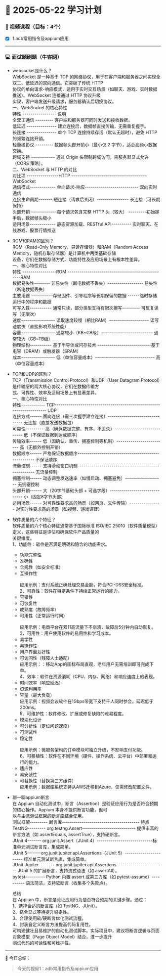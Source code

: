 # 📆 2025-05-22 学习计划

### 🎥 视频课程（目标：4个）

- [x] 1.adb常用指令及appium应用‌‌<br/>

    
---


### 💻 面试题刷题（牛客网）
* websocket是什么？‌‌<br/>
WebSocket 是一种基于 TCP 的网络协议，用于在客户端和服务器之间实现全双工、低延迟的双向通信。它突破了传统 HTTP‌‌<br/>
 协议的单向请求-响应模式，适用于实时交互场景（如聊天、游戏、实时数据推送）。WebSocket 连接通过 HTTP 协议升级‌‌<br/>
 实现，客户端发送升级请求，服务器确认后切换协议。‌‌<br/>
 一、WebSocket 的核心特性‌‌<br/>
特性	 -----------------      说明‌‌<br/>
全双工通信  ---------	   客户端和服务器可同时发送和接收数据。‌‌<br/>
低延迟  ---------------	   	建立连接后，数据帧直接传输，无需重复握手。‌‌<br/>
长连接 ---------------	   	单个 TCP 连接持续存活（默认无超时），避免 HTTP 的频繁连接开销。‌‌<br/>
轻量级协议	 ---------	   数据帧头部开销小（最小仅 2 字节），适合高频小数据交换。‌‌<br/>
跨域支持 ------------	   	通过 Origin 头限制跨域访问，需服务器显式允许（CORS 策略）。‌‌<br/>
二、WebSocket 与 HTTP 的对比‌‌<br/>
对比项	----------------HTTP	--------------------------------------WebSocket‌‌<br/>
通信模式-------------	单向请求-响应---------------------------	双向实时通信‌‌<br/>
连接生命周期-------	短连接（请求后关闭）----------------	长连接（可长期保持）‌‌<br/>
头部开销	-------------每个请求包含完整 HTTP 头（较大）	---------初始握手后，数据帧头极小‌‌<br/>
适用场景-------------	静态资源加载、RESTful API----------	实时聊天、在线游戏、股票行情推送‌‌<br/>

* ROM和RAM的区别？‌‌<br/>
ROM（Read-Only Memory，只读存储器）和RAM（Random Access Memory，随机存取存储器）是计算机中两类基础存储‌‌<br/>
设备，它们在数据存储方式、功能特性及应用场景上有根本性差异。‌‌<br/>
一、核心特性对比‌‌<br/>
特性	-----------------ROM	--------------------------------------------------RAM‌‌<br/>
数据易失性--------	非易失性（断电数据不丢失）------------------	易失性（断电数据丢失）‌‌<br/>
主要用途	-----------存储固件、引导程序等长期保留的数据	------临时存储运行中的程序和数据‌‌<br/>
可写入性-----------	通常只读，部分类型支持有限次擦写---------	可反复读写（无限次）‌‌<br/>
速度-----------------	读取速度较慢（相比RAM）--------------------	读写速度快（直接影响系统性能）‌‌<br/>
容量-----------------	通常较小（KB~GB级）--------------------------	通常较大（GB~TB级）‌‌<br/>
物理结构-----------	基于半导体或闪存技术	---------------------------基于电容（DRAM）或触发器（SRAM）‌‌<br/>
成本-----------------	低（单位容量成本）------------------------------	高（单位容量成本）‌‌<br/>


* TCP和UDP的区别？‌‌<br/>
TCP（Transmission Control Protocol）和UDP（User Datagram Protocol）是传输层的两大核心协议，它们在数据传输方‌‌<br/>
式、可靠性、效率及适用场景上有显著差异。‌‌<br/>
一、核心特性对比‌‌<br/>
特性------------	TCP----------------------------------------------------------------------	UDP‌‌<br/>
连接方式------	面向连接（需三次握手建立连接）-------------------------------	无连接（直接发送数据包）‌‌<br/>
可靠性----------高（确保数据完整、有序、不丢失）----------------------------	低（不保证数据到达或顺序）‌‌<br/>
传输效率------	低（因确认、重传、拥塞控制等机制）-------------------------	高（无额外控制开销）‌‌<br/>
数据顺序------	严格保证数据顺序----------------------------------------------------	不保证顺序‌‌<br/>
流量控制------	支持滑动窗口机制----------------------------------------------------	无流量控制‌‌<br/>
拥塞控制------	动态调整发送速率（如慢启动、拥塞避免）-------------------	无拥塞控制‌‌<br/>
头部开销------	大（20字节基础头部 + 可选字段）------------------------------	小（固定8字节头部）‌‌<br/>
适用场景------	对可靠性要求高的场景（如网页、文件传输）----------------	对实时性要求高的场景（如视频、游戏语音）‌‌<br/>



* 软件质量的六个特征？‌‌<br/>
软件质量的六个核心特征通常基于国际标准 ISO/IEC 25010（软件质量模型）定义，这些特征是评估和确保软件产品质量的‌‌<br/>
关键维度。‌‌<br/>
1、功能性：软件是否满足明确和隐含的功能需求。‌‌<br/>
    - 功能完整性
    - 准确性
    - 合规性（如安全标准）
    - 互操作性‌‌<br/>	
    应用示例：支付系统正确处理交易金额，符合PCI-DSS安全标准。‌‌<br/>
2、可靠性：软件在特定条件下持续正常运行的能力。‌‌<br/>
    - 容错性
    - 可恢复性
    - 成熟度（故障频率）
    - 可用性（正常运行时间）‌‌<br/>	
    应用示例：电商平台在双11高流量下不崩溃，故障后5分钟内自动恢复。‌‌<br/>
3、可用性：用户使用软件的易用性和学习成本。‌‌<br/>
    - 易学性
    - 易操作性
    - 用户界面友好性
    - 可访问性（残障人士适配）‌‌<br/>
    应用示例：：移动App的图标布局直观，老年用户无需培训即可完成下单。‌‌<br/>
4、效率：软件在资源消耗（CPU、内存、网络）和响应速度上的表现。‌‌<br/>
    - 时间效率（响应延迟）
    - 资源利用率
    - 容量（最大负载）	‌‌<br/>
    应用示例：视频会议软件在1Gbps带宽下支持千人同时参会，延迟低于200ms。‌‌<br/>
5、可维护性：软件修改、扩展或修复缺陷的难易程度。‌‌<br/>
    - 模块化设计
    - 可分析性（定位问题速度）
    - 可测试性
    - 稳定性‌‌<br/>	
    应用示例：微服务架构的订单模块可独立升级，不影响支付功能。‌‌<br/>
6、可移植性：软件在不同环境（硬件、操作系统、云平台）中部署和运行的能力。‌‌<br/>
    - 适应性
    - 易安装性
    - 可替换性（替换第三方组件）‌‌<br/>
    应用示例：数据库系统支持从AWS迁移到Azure，仅需修改配置文件。

* 聊一聊appium断言‌‌<br/>
在 Appium 自动化测试中，断言（Assertion）是验证应用行为是否符合预期的核心操作。Appium 本身不提供断言功能，但可‌‌<br/>
以与主流测试框架的断言库结合使用。‌‌<br/>
测试框架--------- 	断言库---------------------------------------	特点‌‌<br/>
TestNG---------	org.testng.Assert---------------------------	提供丰富的断言方法（如 assertEquals, assertTrue），支持硬断言。‌‌<br/>
JUnit 4-------	org.junit.Assert（JUnit 4）----------------------------标准单元测试断言库，集成简单。‌‌<br/>
JUnit 5-------org.junit.jupiter.api.Assertions（JUnit 5）-----------------------	标准单元测试断言库，集成简单。‌‌<br/>
JUnit Jupiter--------	org.junit.jupiter.api.Assertions------------------------	JUnit 5 的扩展断言，支持流式语法（如 assertAll）。‌‌<br/>
pytest----------	Python 内置 assert 或第三方库（如 pytest-assume）----------	语法简洁，支持软断言（收集多个失败点）。‌‌<br/>

    总结‌‌<br/>
    在 Appium 中，断言是验证应用行为是否符合预期的关键步骤。通过：‌‌<br/>
    1、选择合适的断言库（如 TestNG、JUnit）。‌‌<br/>
    2、结合显式等待提升稳定性。‌‌<br/>
    3、合理使用软/硬断言优化测试流程。‌‌<br/>
    4、封装自定义断言方法提高代码复用性。‌‌<br/>
    可构建健壮且易维护的自动化测试脚本。实际项目中，建议将断言逻辑与页面对象模型（Page Object Model）结合，进一步提升‌‌<br/>
    测试代码的可读性和可维护性。



---

📝 今日总结：
> 今天的视频1：adb常用指令及appium应用
